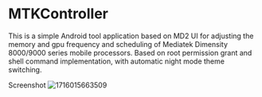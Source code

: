 # MTKController

This is a simple Android tool application based on MD2 UI for adjusting the memory and gpu frequency and scheduling of Mediatek Dimensity 8000/9000 series mobile processors.
Based on root permission grant and shell command implementation, with automatic night mode theme switching.

Screenshot
![1716015663509](https://github.com/potatoone/MTKController/assets/72010312/5224fb7d-329f-42e1-b41a-2c5e15f8eebb)
